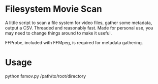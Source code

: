 # Filesystem Movie Scan
A little script to scan a file system for video files, gather some metadata, output a CSV. Threaded and reasonably fast. Made for personal use, you may need to change things around to make it useful.

FFProbe, included with FFMpeg, is required for metadata gathering.

# Usage

python fsmov.py /path/to/root/directory
